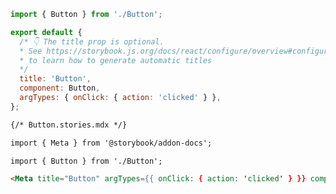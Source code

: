```js filename="Button.stories.js|jsx|ts|tsx" renderer="common" language="js"
import { Button } from './Button';

export default {
  /* 👇 The title prop is optional.
  * See https://storybook.js.org/docs/react/configure/overview#configure-story-loading
  * to learn how to generate automatic titles
  */
  title: 'Button',
  component: Button,
  argTypes: { onClick: { action: 'clicked' } },
};
```
```md renderer="common" language="mdx"
{/* Button.stories.mdx */}

import { Meta } from '@storybook/addon-docs';

import { Button } from './Button';

<Meta title="Button" argTypes={{ onClick: { action: 'clicked' } }} component={Button} />
```

